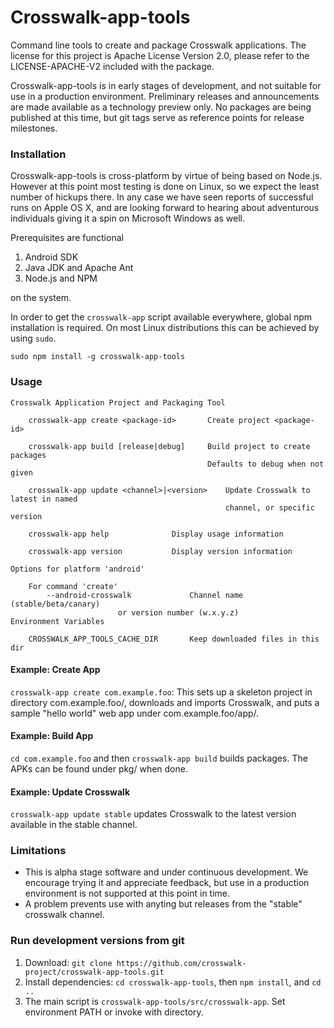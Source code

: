 Crosswalk-app-tools
===================

Command line tools to create and package Crosswalk applications. The license for this project is Apache License
Version 2.0, please refer to the LICENSE-APACHE-V2 included with the package.

Crosswalk-app-tools is in early stages of development, and not suitable for use in a production environment. Preliminary releases and announcements are made available as a technology preview only. No packages are being published at this time, but git tags serve as reference points for release milestones.

### Installation

Crosswalk-app-tools is cross-platform by virtue of being based on Node.js. However at this point most testing is done on Linux, so we expect the least number of hickups there. In any case we have seen reports of successful runs on Apple OS X, and are looking forward to hearing about adventurous individuals giving it a spin on Microsoft Windows as well.

Prerequisites are functional
  1. Android SDK
  2. Java JDK and Apache Ant
  3. Node.js and NPM

on the system.

In order to get the `crosswalk-app` script available everywhere, global npm installation is required. On most Linux distributions this can be achieved by using `sudo`.
```
sudo npm install -g crosswalk-app-tools
```

### Usage

```
Crosswalk Application Project and Packaging Tool

    crosswalk-app create <package-id>		Create project <package-id>

    crosswalk-app build [release|debug]		Build project to create packages
                                       		Defaults to debug when not given

    crosswalk-app update <channel>|<version>    Update Crosswalk to latest in named
                                                channel, or specific version

    crosswalk-app help				Display usage information

    crosswalk-app version			Display version information

Options for platform 'android'

    For command 'create'
        --android-crosswalk    			Channel name (stable/beta/canary)
						or version number (w.x.y.z)
Environment Variables

    CROSSWALK_APP_TOOLS_CACHE_DIR		Keep downloaded files in this dir
```
#### Example: Create App
`crosswalk-app create com.example.foo`: This sets up a skeleton project in directory com.example.foo/, downloads and imports Crosswalk, and puts a sample "hello world" web app under com.example.foo/app/.

#### Example: Build App
`cd com.example.foo` and then `crosswalk-app build` builds packages. The APKs can be found under pkg/ when done.

#### Example: Update Crosswalk
`crosswalk-app update stable` updates Crosswalk to the latest version available in the stable channel.

### Limitations
* This is alpha stage software and under continuous development. We encourage trying it and appreciate feedback, but use in a production environment is not supported at this point in time.
* A problem prevents use with anyting but releases from the "stable" crosswalk channel. 

### Run development versions from git

1. Download: `git clone https://github.com/crosswalk-project/crosswalk-app-tools.git`
3. Install dependencies: `cd crosswalk-app-tools`, then `npm install`, and `cd ..`
4. The main script is `crosswalk-app-tools/src/crosswalk-app`. Set environment PATH or invoke with directory.

